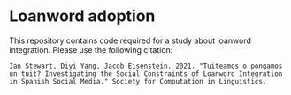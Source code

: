 # Loanword adoption
This repository contains code required for a study about loanword integration.
Please use the following citation:

```
Ian Stewart, Diyi Yang, Jacob Eisenstein. 2021. "Tuiteamos o pongamos un tuit? Investigating the Social Constraints of Loanword Integration in Spanish Social Media." Society for Computation in Linguistics.
```
